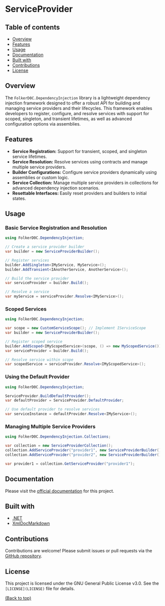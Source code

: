 # ServiceProvider

## Table of contents
- [Overview](#overview)
- [Features](#features)
- [Usage](#usage)
- [Documentation](#documentation)
- [Built with](#built-with)
- [Contributions](#contributions)
- [License](#license)

## Overview
The `FolkerD0C.DependencyInjection` library is a lightweight dependency injection framework designed to offer a robust API for building and managing service providers and their lifecycles. This framework enables developers to register, configure, and resolve services with support for scoped, singleton, and transient lifetimes, as well as advanced configuration options via assemblies.

## Features
- **Service Registration:** Support for transient, scoped, and singleton service lifetimes.
- **Service Resolution:** Resolve services using contracts and manage multiple service providers.
- **Builder Configurations:** Configure service providers dynamically using assemblies or custom logic.
- **Service Collection:** Manage multiple service providers in collections for advanced dependency injection scenarios.
- **Resettable Interfaces:** Easily reset providers and builders to initial states.

## Usage

### Basic Service Registration and Resolution
```csharp
using FolkerD0C.DependencyInjection;

// Create a service provider builder
var builder = new ServiceProviderBuilder();

// Register services
builder.AddSingleton<IMyService, MyService>();
builder.AddTransient<IAnotherService, AnotherService>();

// Build the service provider
var serviceProvider = builder.Build();

// Resolve a service
var myService = serviceProvider.Resolve<IMyService>();
```

### Scoped Services
```csharp
using FolkerD0C.DependencyInjection;

var scope = new CustomServiceScope(); // Implement IServiceScope
var builder = new ServiceProviderBuilder();

// Register scoped service
builder.AddScoped<IMyScopedService>(scope, () => new MyScopedService());
var serviceProvider = builder.Build();

// Resolve service within scope
var scopedService = serviceProvider.Resolve<IMyScopedService>();
```

### Using the Default Provider
```csharp
using FolkerD0C.DependencyInjection;

ServiceProvider.BuildDefaultProvider();
var defaultProvider = ServiceProvider.DefaultProvider;

// Use default provider to resolve services
var serviceInstance = defaultProvider.Resolve<IMyService>();
```

### Managing Multiple Service Providers
```csharp
using FolkerD0C.DependencyInjection.Collections;

var collection = new ServiceProviderCollection();
collection.AddServiceProvider("provider1", new ServiceProviderBuilder().Build());
collection.AddServiceProvider("provider2", new ServiceProviderBuilder().Build());

var provider1 = collection.GetServiceProvider("provider1");
```

## Documentation
Please visit the [official documentation](docs/FolkerD0C.DependencyInjection.md) for this project.

## Built with
- [.NET](https://dotnet.microsoft.com/en-us/)
- [XmlDocMarkdown](https://github.com/ejball/XmlDocMarkdown)

## Contributions
Contributions are welcome! Please submit issues or pull requests via the [GitHub repository](https://github.com/FolkerD0C/ServiceProvider).

## License
This project is licensed under the GNU General Public License v3.0. See the `[LICENSE](LICENSE)` file for details.

[(Back to top)](#table-of-contents)

